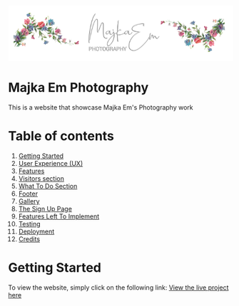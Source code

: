 ![Project picture](assets/images/majka-em-logo.png)

# Majka Em Photography

This is a website that showcase Majka Em's Photography work

# Table of contents

1. [Getting Started](#started)
2. [User Experience (UX)](#ux)
3. [Features](#features)
4. [Visitors section](#visitors)
5. [What To Do Section](#what)
6. [Footer](#footer)
7. [Gallery](#gallery)
8. [The Sign Up Page](#sign)
9. [Features Left To Implement](#implement)
10. [Testing](#testing)
11. [Deployment](#deployment)
12. [Credits](#credits)

# Getting Started

<a name="started"></a>

To view the website, simply click on the following link: [View the live project here](https://mariamigrova.github.io/MajkaEm_Photography/)
